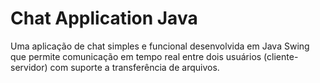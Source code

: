 # Chat Application Java
Uma aplicação de chat simples e funcional desenvolvida em Java Swing que permite comunicação em tempo real entre dois usuários (cliente-servidor) com suporte a transferência de arquivos.
